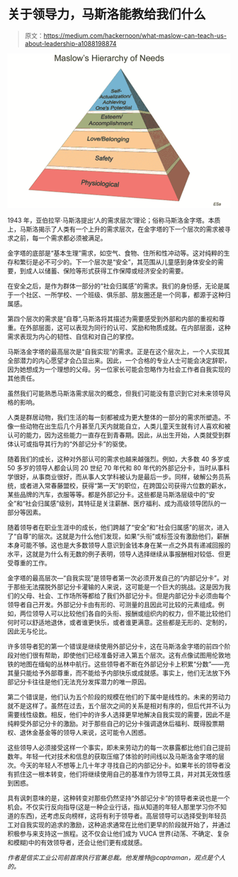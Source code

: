 # 关于领导力，马斯洛能教给我们什么

> 原文：<https://medium.com/hackernoon/what-maslow-can-teach-us-about-leadership-a1088198874>

![](img/4a10280fc34e31ad25662a45d5cfbb52.png)

1943 年，亚伯拉罕·马斯洛提出‘人的需求层次’理论；俗称马斯洛金字塔。本质上，马斯洛揭示了人类有一个上升的需求层次，在金字塔的下一个层次的需求被寻求之前，每一个需求都必须被满足。

金字塔的底部是“基本生理”需求，如空气、食物、住所和性冲动等。这对纯粹的生存和繁衍是必不可少的。下一个层次是“安全”，其范围从儿童感到身体安全的需要，到成人以储蓄、保险等形式获得工作保障或经济安全的需要。

在安全之后，是作为群体一部分的“社会归属感”的需求。我们的身份感，无论是属于一个社区、一所学校、一个班级、俱乐部、朋友圈还是一个同事，都源于这种归属感。

第四个层次的需求是“自尊”,马斯洛将其描述为需要感受到外部和内部的重视和尊重。在外部层面，这可以表现为同行的认可、奖励和物质成就。在内部层面，这种需求表现为内心的韧性、自信和对自己的掌控。

马斯洛金字塔的最高层次是“自我实现”的需求。正是在这个层次上，一个人实现其全部潜力的内心愿望才会凸显出来。因此，一个合格的专业人士可能会决定辞职，因为她想成为一个理想的父母。另一位家长可能会忽略作为社会工作者自我实现的其他责任。

虽然我们可能熟悉马斯洛需求层次的概念，但我们可能没有意识到它对未来领导风格的影响。

人类是群居动物，我们生活的每一刻都被成为更大整体的一部分的需求所塑造。不像一些动物在出生后几个月甚至几天内就能自立，人类儿童天生就有讨人喜欢和被认可的能力，因为这些能力一直存在到青春期。因此，从出生开始，人类就受到群体认可或指导其行为的“外部记分卡”的驱使。

随着我们的成长，这种对外部认可的需求也越来越强烈。例如，大多数 40 多岁或 50 多岁的领导人都会认同 20 世纪 70 年代和 80 年代的外部记分卡，当时从事科学很好，从事商业很好，而从事人文学科被认为是最后一步。同样，破解公务员系统，或者进入常春藤盟校，获得“第一天”的职位，在跨国公司获得六位数的薪水，某些品牌的汽车，衣服等等。都是外部记分卡。这些都是马斯洛层级中的“安全”和“社会归属感”级别，其特征是关注薪酬、医疗福利、成为高级领导团队的一部分等因素。

随着领导者在职业生涯中的成长，他们跨越了“安全”和“社会归属感”的层次，进入了“自尊”的层次。这就是为什么他们发现，如果“头衔”或标签没有激励他们，薪酬本身可能不够。这也是大多数领导人意识到金钱本身在某一点之外具有递减回报的水平，这就是为什么有无数的例子表明，领导人选择继续从事报酬相对较低、但更受尊重的工作。

金字塔的最高层次—“自我实现”是领导者第一次必须开发自己的“内部记分卡”。对于那些无法摆脱外部记分卡灌输的人来说，这可能是一个巨大的挑战。这是因为我们的父母、社会、工作场所等都给了我们外部记分卡。但是内部记分卡必须由每个领导者自己开发。外部记分卡由有形的、可测量的且因此可比较的元素组成。例如，两位领导人可以比较他们各自的头衔、报酬或组织内的权力，但不能比较他们何时可以舒适地退休，或者谁更快乐，或者谁更满意。这些都是无形的、定制的，因此无与伦比。

许多领导者犯的第一个错误是继续使用外部记分卡，这在马斯洛金字塔的前四个阶段对他们很有帮助，即使他们已经准备好进入第五个层次。这有点像试图用伦敦地铁的地图在缅甸的丛林中航行。这些领导者不断在外部记分卡上积累“分数”——充其量只能给予外部尊重，而不能给予内部快乐或成就感。事实上，他们无法放下外部记分卡往往是他们无法充分发挥潜力的唯一原因。

第二个错误是，他们认为五个阶段的规模在他们的下属中是线性的。未来的劳动力就不是这样了。虽然在过去，五个层次之间的关系是相对有序的，但后代并不认为需要线性级数。相反，他们中的许多人选择更早地解决自我实现的需要，因此不是纯粹受外部记分卡的激励。对于那些自己的记分卡强调退休后福利、既得股票期权、退休金基金等的领导人来说，这可能令人困惑。

这些领导人必须接受这样一个事实，即未来劳动力的每一次暴露都比他们自己提前数年。年轻一代对技术和信息的获取压缩了体验的时间线以及马斯洛金字塔的层次。今天的年轻人不想等上几十年才寻找自己的内部记分卡。如果年长的领导者没有抓住这一根本转变，他们将继续使用自己的基准作为领导工具，并对其无效性感到困惑。

具有讽刺意味的是，这种转变对那些仍然坚持“外部记分卡”的领导者来说也是一个机会。不仅实行反向指导(这是一种企业行话，指从知道的年轻人那里学习你不知道的东西)，还考虑反向榜样，这将有利于领导者。高层领导可以选择受到年轻员工对自我实现的追求的激励，这种追求通常在比他们更早的阶段就开始了，并通过积极参与来支持这一旅程。这不仅会让他们成为 VUCA 世界(动荡、不确定、复杂和模糊)中的有效领导者，还会让他们更有成就感。

*作者是信实工业公司前首席执行官兼总裁。他发推特@captraman，观点是个人的。*